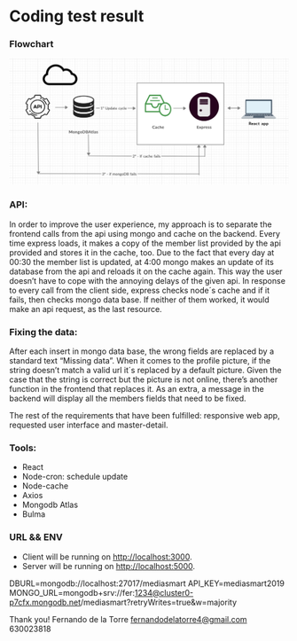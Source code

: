 # Coding test result

### Flowchart

![List view](./img/diagram.png)

### API: 
In order to improve the user experience, my approach is to separate the frontend calls from the api using mongo and cache on the backend. 
Every time express loads, it makes a copy of the member list provided by the api provided and stores it in the cache, too. Due to the fact that every day at 00:30 the member list is updated, at 4:00 mongo makes an update of its database from the api and reloads it on the cache again. This way the user doesn’t have to cope with the annoying delays of the given api. In response to every call from the client side, express checks node´s cache and if it fails, then checks mongo data base. If neither of them worked, it would make an api request, as the last resource.

### Fixing the data: 
After each insert in mongo data base, the wrong fields are replaced by a standard text “Missing data”. When it comes to the profile picture, if the string doesn’t match a valid url it´s replaced by a default picture. Given the case that the string is correct but the picture is not online, there’s another function in the frontend that replaces it. 
As an extra, a message in the backend will display all the members fields that need to be fixed.

The rest of the requirements that have been fulfilled: responsive web app, requested user interface and master-detail.

### Tools: 
- React
- Node-cron: schedule update
- Node-cache
- Axios
- Mongodb Atlas
- Bulma

### URL && ENV
- Client will be running on [http://localhost:3000](http://localhost:3000).
- Server will be running on [http://localhost:5000](http://localhost:5000).

DBURL=mongodb://localhost:27017/mediasmart
API_KEY=mediasmart2019
MONGO_URL=mongodb+srv://fer:1234@cluster0-p7cfx.mongodb.net/mediasmart?retryWrites=true&w=majority




Thank you!
Fernando de la Torre
fernandodelatorre4@gmail.com
630023818





